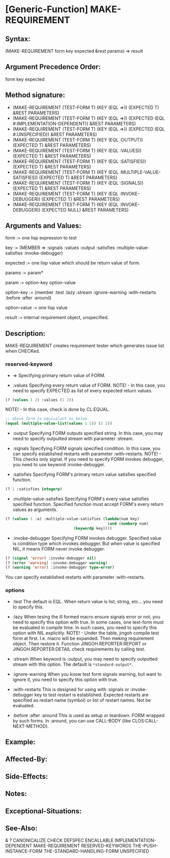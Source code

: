 # [Generic-Function] MAKE-REQUIREMENT

## Syntax:

(MAKE-REQUIREMENT form key expected &rest params) => result

## Argument Precedence Order:

form key expected

## Method signature:

* (MAKE-REQUIREMENT (TEST-FORM T) (KEY (EQL =>)) (EXPECTED T) &REST PARAMETERS)
* (MAKE-REQUIREMENT (TEST-FORM T) (KEY (EQL =>)) (EXPECTED (EQL #:IMPLEMENTATION-DEPENDENT)) &REST PARAMETERS)
* (MAKE-REQUIREMENT (TEST-FORM T) (KEY (EQL =>)) (EXPECTED (EQL #:UNSPECIFIED)) &REST PARAMETERS)
* (MAKE-REQUIREMENT (TEST-FORM T) (KEY (EQL :OUTPUT)) (EXPECTED T) &REST PARAMETERS)
* (MAKE-REQUIREMENT (TEST-FORM T) (KEY (EQL :VALUES)) (EXPECTED T) &REST PARAMETERS)
* (MAKE-REQUIREMENT (TEST-FORM T) (KEY (EQL :SATISFIES)) (EXPECTED T) &REST PARAMETERS)
* (MAKE-REQUIREMENT (TEST-FORM T) (KEY (EQL :MULTIPLE-VALUE-SATISFIES)) (EXPECTED T) &REST PARAMETERS)
* (MAKE-REQUIREMENT (TEST-FORM T) (KEY (EQL :SIGNALS)) (EXPECTED T) &REST PARAMETERS)
* (MAKE-REQUIREMENT (TEST-FORM T) (KEY (EQL :INVOKE-DEBUGGER)) (EXPECTED T) &REST PARAMETERS)
* (MAKE-REQUIREMENT (TEST-FORM T) (KEY (EQL :INVOKE-DEBUGGER)) (EXPECTED NULL) &REST PARAMETERS)

## Arguments and Values:

form := one lisp expression to test

key := (MEMBER => :signals :values :output :satisfies :multiple-value-satisfies :invoke-debugger)

expected := one lisp value which should be return value of form.

params := param\*

param := option-key option-value

option-key := (member :test :lazy :stream :ignore-warning :with-restarts :before :after :around)

option-value := one lisp value

result := internal requirement object, unspecified.

## Description:
MAKE-REQUIREMENT creates requirement tester which generates issue list when CHECKed.

### reserved-keyword

* =>
Specifying primary return value of FORM.

* :values
Specifying every return value of FORM.
NOTE! - In this case, you need to specify EXPECTED as list of every expected return values.
```lisp
(? (values 1 2) :values (1 2))
```
NOTE! - In this case, check is done by CL:EQUAL.
```lisp
;; above form is equivalant as below.
(equal (multiple-value-list(values 1 2)) (1 2))
```

* :output
Specifying FORM outputs specified string.
In this case, you may need to specify outputted stream with parameter :stream.

* :signals
Specifying FORM signals specified condition.
In this case, you can specify established restarts with parameter :with-restarts.
NOTE! - This checks only signal. If you need to specify FORM invokes debugger, you need to use keyword :invoke-debugger.

* :satisfies
Specifying FORM's primary return value satisfies specified function.
```lisp
(? 1 :satisfies integerp)
```

* :multiple-value-satisfies
Specifying FORM's every value satisfies specified function.
Specified function must accept FORM's every return values as arguments.
```lisp
(? (values 1 :a) :multiple-value-satisfies (lambda(num key)
                                             (and (numberp num)
					          (keywordp key))))
```

* :invoke-debugger
Specifying FORM invokes debugger.
Specified value is condition type which invokes debugger.
But when value is specified NIL, it means FORM never invoke debugger.
```lisp
(? (signal 'error) :invoke-debugger nil)
(? (error 'warning) :invoke-debugger warning)
(? (warning 'error) :invoke-debugger type-error)
```
You can specify established restarts with parameter :with-restarts.

### options

* :test
The default is EQL.
When return value is list, string, etc... you need to specify this.

* :lazy
When tesing the ill formed macro ensure signals error or not, you need to specify this option with true.
In some cases, one test-form must be evaluated in compile time.
In such cases, you need to specify this option with NIL explicitly.
NOTE! - Under the table, jingoh compile test form at first.
I.e. macro will be expanded.
Then meking requirement object.
Then restore it.
Function JINGOH.REPORTER:REPORT or JINGOH.REPORTER:DETAIL check requirements by calling test.

* :stream
When keyword is :output, you may need to specify outputted stream with this option.
The default is `*standard-output*`.

* :ignore-warning
When you know test form signals warning, but want to ignore it, you need to specify this option with true.

* :with-restarts
This is designed for using with :signals or :invoke-debugger key to test restart is established.
Expected restarts are specified as restart name (symbol) or list of restart names.
Not be evaluated.

* :before :after :around
This is used as setup or teardown.
FORM wrapped by such forms.
In :around, you can use CALL-BODY (like CLOS:CALL-NEXT-METHOD).

## Example:

## Affected-By:

## Side-Effects:

## Notes:

## Exceptional-Situations:

## See-Also:

&
?
CANONICALIZE
CHECK
DEFSPEC
ENCALLABLE
IMPLEMENTATION-DEPENDENT
MAKE-REQUIREMENT
RESERVED-KEYWORDS
THE-PUSH-INSTANCE-FORM
THE-STANDARD-HANDLING-FORM
UNSPECIFIED
